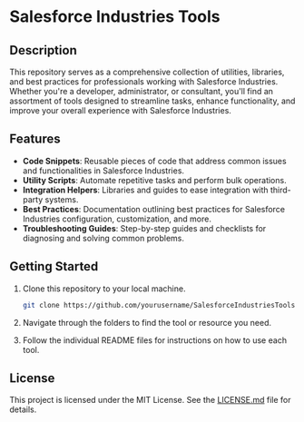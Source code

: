 # Salesforce Industries Tools

## Description

This repository serves as a comprehensive collection of utilities, libraries, and best practices for professionals working with Salesforce Industries. Whether you're a developer, administrator, or consultant, you'll find an assortment of tools designed to streamline tasks, enhance functionality, and improve your overall experience with Salesforce Industries.

## Features

- **Code Snippets**: Reusable pieces of code that address common issues and functionalities in Salesforce Industries.
- **Utility Scripts**: Automate repetitive tasks and perform bulk operations.
- **Integration Helpers**: Libraries and guides to ease integration with third-party systems.
- **Best Practices**: Documentation outlining best practices for Salesforce Industries configuration, customization, and more.
- **Troubleshooting Guides**: Step-by-step guides and checklists for diagnosing and solving common problems.

## Getting Started

1. Clone this repository to your local machine.

    ```bash
    git clone https://github.com/yourusername/SalesforceIndustriesTools.git
    ```
  
2. Navigate through the folders to find the tool or resource you need.
  
3. Follow the individual README files for instructions on how to use each tool.

## License

This project is licensed under the MIT License. See the [LICENSE.md](LICENSE.md) file for details.
